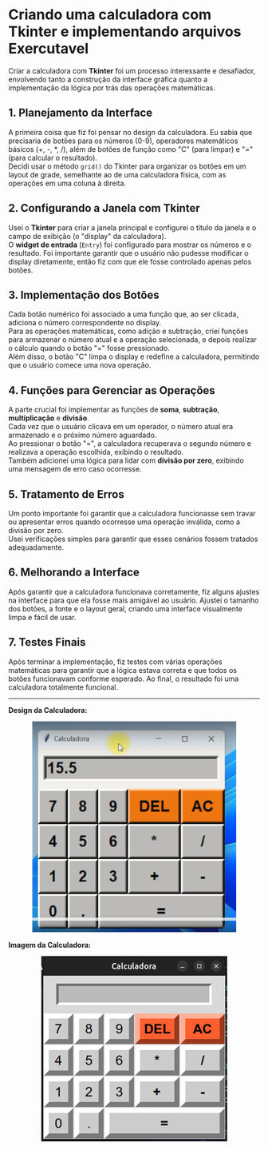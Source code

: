 # Criando uma calculadora com Tkinter e implementando arquivos Exercutavel

Criar a calculadora com **Tkinter** foi um processo interessante e desafiador, envolvendo tanto a construção da interface gráfica quanto a implementação da lógica por trás das operações matemáticas.

## 1. Planejamento da Interface
A primeira coisa que fiz foi pensar no design da calculadora. Eu sabia que precisaria de botões para os números (0-9), operadores matemáticos básicos (+, -, *, /), além de botões de função como "C" (para limpar) e "=" (para calcular o resultado).  
Decidi usar o método `grid()` do Tkinter para organizar os botões em um layout de grade, semelhante ao de uma calculadora física, com as operações em uma coluna à direita.

## 2. Configurando a Janela com Tkinter
Usei o **Tkinter** para criar a janela principal e configurei o título da janela e o campo de exibição (o "display" da calculadora).  
O **widget de entrada** (`Entry`) foi configurado para mostrar os números e o resultado. Foi importante garantir que o usuário não pudesse modificar o display diretamente, então fiz com que ele fosse controlado apenas pelos botões.

## 3. Implementação dos Botões
Cada botão numérico foi associado a uma função que, ao ser clicada, adiciona o número correspondente no display.  
Para as operações matemáticas, como adição e subtração, criei funções para armazenar o número atual e a operação selecionada, e depois realizar o cálculo quando o botão "=" fosse pressionado.  
Além disso, o botão "C" limpa o display e redefine a calculadora, permitindo que o usuário comece uma nova operação.

## 4. Funções para Gerenciar as Operações
A parte crucial foi implementar as funções de **soma**, **subtração**, **multiplicação** e **divisão**.  
Cada vez que o usuário clicava em um operador, o número atual era armazenado e o próximo número aguardado.  
Ao pressionar o botão "=", a calculadora recuperava o segundo número e realizava a operação escolhida, exibindo o resultado.  
Também adicionei uma lógica para lidar com **divisão por zero**, exibindo uma mensagem de erro caso ocorresse.

## 5. Tratamento de Erros
Um ponto importante foi garantir que a calculadora funcionasse sem travar ou apresentar erros quando ocorresse uma operação inválida, como a divisão por zero.  
Usei verificações simples para garantir que esses cenários fossem tratados adequadamente.

## 6. Melhorando a Interface
Após garantir que a calculadora funcionava corretamente, fiz alguns ajustes na interface para que ela fosse mais amigável ao usuário. Ajustei o tamanho dos botões, a fonte e o layout geral, criando uma interface visualmente limpa e fácil de usar.

## 7. Testes Finais
Após terminar a implementação, fiz testes com várias operações matemáticas para garantir que a lógica estava correta e que todos os botões funcionavam conforme esperado. Ao final, o resultado foi uma calculadora totalmente funcional.

---

**Design da Calculadora:**

<p align="center">
  <img src="/img/Design da Calculadora.png" alt="Design da Calculadora Tkinter">
</p>

**Imagem da Calculadora:**

<p align="center">
  <img src="/img/Imagem da Calculadora.png" alt="Imagem da Calculadora Tkinter">
</p>